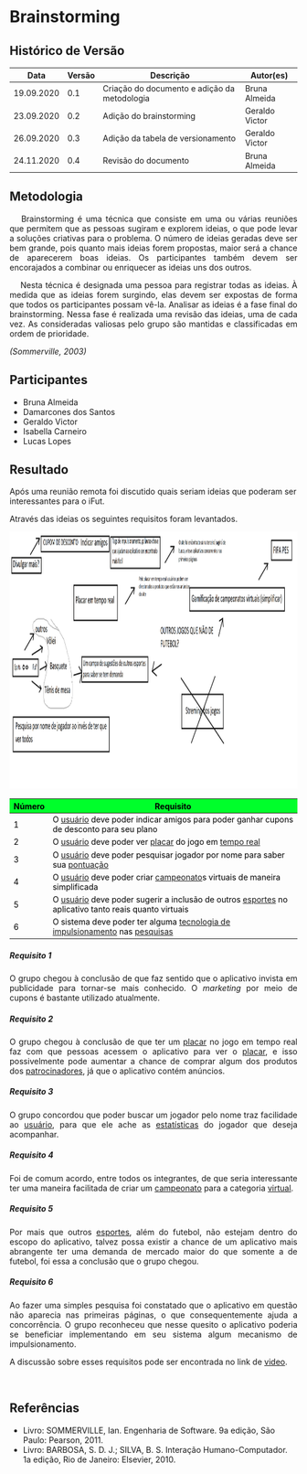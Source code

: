 # **Brainstorming**

## Histórico de Versão
<table class="table table-striped border">
    <thead>
        <th>Data</th> 
        <th>Versão </th> 
        <th>Descrição</th> 
        <th>Autor(es)</th>
    </thead>
    <tbody>
        <tr>
            <td> 19.09.2020 </td>
            <td>  0.1   </td>
            <td> Criação do documento e adição da metodologia</td>
            <td> Bruna Almeida  </td>
        </tr>
        <tr>
            <td> 23.09.2020 </td>
            <td>  0.2   </td>
            <td> Adição do brainstorming </td>
            <td> Geraldo Victor  </td>
        </tr>
        <tr>
            <td> 26.09.2020 </td>
            <td>  0.3   </td>
            <td> Adição da tabela de versionamento</td>
            <td> Geraldo Victor </td>
        </tr>
        <tr>
            <td> 24.11.2020 </td>
            <td>  0.4   </td>
            <td>Revisão do documento</td>
            <td> Bruna Almeida</td>
        </tr>
    </tbody>
</table>


<div class="line"></div>

## Metodologia

 <div>
    <p align="justify">&emsp;
    Brainstorming é uma técnica que consiste em uma ou várias reuniões que permitem que as pessoas sugiram e explorem ideias, o que pode levar a soluções criativas para o problema. O número de ideias geradas deve ser bem grande, pois quanto mais ideias forem propostas, maior será a chance de aparecerem boas ideias. Os participantes também devem ser encorajados a combinar ou enriquecer as ideias uns dos outros.</p>
    <p align="justify">&emsp;
    Nesta técnica é designada uma pessoa para registrar todas as ideias. À medida que as ideias forem surgindo, elas devem ser expostas de forma que todos os participantes possam vê-la. Analisar as ideias é a fase final do brainstorming. Nessa fase é realizada uma revisão das ideias, uma de cada vez. As consideradas valiosas pelo grupo são mantidas e classificadas em ordem de prioridade.
    </p>
    <p align="justify"><em>(Sommerville, 2003)</em> </p>

 </div>

<div class="line"></div>

## Participantes

* Bruna Almeida
* Damarcones dos Santos
* Geraldo Victor
* Isabella Carneiro
* Lucas Lopes

<div class="line"></div>

##  Resultado

Após uma reunião remota foi discutido quais seriam ideias que poderam ser interessantes para o iFut.

Através das ideias os seguintes requisitos foram levantados.

<img  src="../../images/brainstorming.png" width="800" height="450">

<table class="table table-striped border" style="color:black;">
    <thead style="background-color: #00ff2b;">
        <th>Número</th>
        <th>Requisito</th>
    </thead>
    <tbody>
        <tr>
            <td>1  </td> <td>O  <a href="../../modelagem/lexico/#usuario">usuário</a> deve poder indicar amigos para poder ganhar cupons de desconto para seu plano</td>
        </tr>
        <tr>
            <td>2  </td> <td>O  <a href="../../modelagem/lexico/#usuario">usuário</a> deve poder ver  <a href="../../modelagem/lexico/#placar">placar</a> do jogo em  <a href="../../modelagem/lexico/#tempo-real">tempo real</a></td>
        </tr>
        <tr>
            <td>3  </td> <td>O  <a href="../../modelagem/lexico/#usuario">usuário</a> deve poder pesquisar jogador por nome para saber sua  <a href="../../modelagem/lexico/#pontuacao">pontuação</a></td>
        </tr>
        <tr>
            <td>4  </td> <td>O  <a href="../../modelagem/lexico/#usuario">usuário</a> deve poder criar <a href="../../modelagem/lexico/#campeonato">campeonato</a>s virtuais de maneira simplificada</td>
        </tr>
        <tr>
            <td>5  </td> <td>O  <a href="../../modelagem/lexico/#usuario">usuário</a> deve poder sugerir a inclusão de outros  <a href="../../modelagem/lexico/#esportes">esportes</a> no aplicativo tanto reais quanto virtuais</td>
        </tr>
        <tr>
            <td>6  </td> <td>O sistema deve poder ter alguma  <a href="../../modelagem/lexico/#tecnologia-de-impulsionamento">tecnologia de impulsionamento</a> nas  <a href="../../modelagem/lexico/#pesquisas">pesquisas</a></td>
        </tr>
    </tbody>
</table>

##### Requisito 1
<p align="justify">O grupo chegou à conclusão de que faz sentido que o aplicativo invista em publicidade para tornar-se mais conhecido. O <i>marketing</i> por meio de cupons é bastante utilizado atualmente.</p>

##### Requisito 2
<p align="justify">O grupo chegou à conclusão de que ter um  <a href="../../modelagem/lexico/#placar">placar</a> no jogo em tempo real faz com que pessoas acessem o aplicativo para ver o  <a href="../../modelagem/lexico/#placar">placar</a>, e isso possivelmente pode aumentar a chance de comprar algum dos produtos dos  <a href="../../modelagem/lexico/#patrocinadores">patrocinadores</a>, já que o aplicativo contém anúncios.</p>

##### Requisito 3
<p align="justify">O grupo concordou que poder buscar um jogador pelo nome traz facilidade ao  <a href="../../modelagem/lexico/#usuario">usuário</a>, para que ele ache as  <a href="../../modelagem/lexico/#estatisticas">estatísticas</a> do jogador que deseja acompanhar.</p>

##### Requisito 4
<p align="justify">Foi de comum acordo, entre todos os integrantes, de que seria interessante ter uma maneira facilitada de criar um <a href="../../modelagem/lexico/#campeonato">campeonato</a> para a categoria <a href="../../modelagem/lexico/#virtual">virtual</a>.</p>

##### Requisito 5
<p align="justify">Por mais que outros <a href="../../modelagem/lexico/#esportes">esportes</a>, além do futebol, não estejam dentro do escopo do aplicativo, talvez possa existir a chance de um aplicativo mais abrangente ter uma demanda de mercado maior do que somente a de futebol, foi essa a conclusão que o grupo chegou. </p>

##### Requisito 6
<p align="justify">Ao fazer uma simples pesquisa foi constatado que o aplicativo em questão não aparecia nas primeiras páginas, o que consequentemente ajuda a concorrência. O grupo reconheceu que nesse quesito o aplicativo poderia se beneficiar implementando em seu sistema algum mecanismo de impulsionamento.</p>

A discussão sobre esses requisitos pode ser encontrada no link de [video](https://youtu.be/rwG9vel-nCk "Discursão para brainstorm").

</br>

## Referências

- Livro: SOMMERVILLE, Ian. Engenharia de Software. 9a edição, São Paulo: Pearson, 2011.
- Livro: BARBOSA, S. D. J.; SILVA, B. S. Interação Humano-Computador. 1a edição, Rio de Janeiro: Elsevier, 2010.
